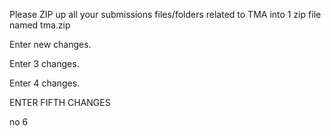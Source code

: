 Please ZIP up all your submissions files/folders related to TMA into 1 zip file named tma.zip

Enter new changes.

Enter 3 changes.

Enter 4 changes.

ENTER FIFTH CHANGES

no 6